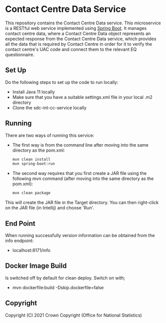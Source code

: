 
# Contact Centre Data Service
This repository contains the Contact Centre Data service. This microservice is a RESTful web service implemented using [Spring Boot](http://projects.spring.io/spring-boot/). It manages contact centre data, where a Contact Centre Data object represents an expected response from the Contact Centre Data service, which provides all the data that is required by Contact Centre in order for it to verify the contact centre's UAC code and connect them to the relevant EQ questionnaire.

## Set Up
Do the following steps to set up the code to run locally:
* Install Java 11 locally
* Make sure that you have a suitable settings.xml file in your local .m2 directory
* Clone the sdc-int-cc-service locally

## Running
There are two ways of running this service:

* The first way is from the command line after moving into the same directory as the pom.xml:
    ```bash
    mvn clean install
    mvn spring-boot:run
    ```
* The second way requires that you first create a JAR file using the following mvn command (after moving into the same directory as the pom.xml):
    ```bash
    mvn clean package
    ```
This will create the JAR file in the Target directory. You can then right-click on the JAR file (in Intellij) and choose 'Run'.

## End Point

When running successfully version information can be obtained from the info endpoint:
    
* localhost:8171/info
    
## Docker Image Build

Is switched off by default for clean deploy. Switch on with;

* mvn dockerfile:build -Dskip.dockerfile=false

## Copyright
Copyright (C) 2021 Crown Copyright (Office for National Statistics)
